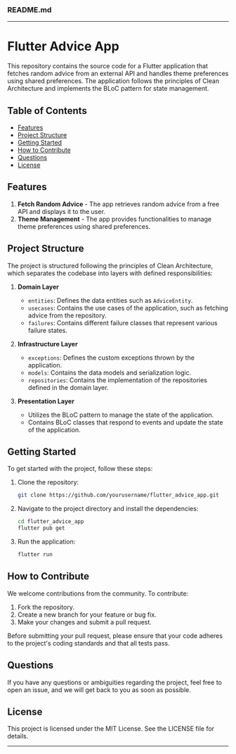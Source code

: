 ### README.md

---

# Flutter Advice App

This repository contains the source code for a Flutter application that fetches random advice from an external API and handles theme preferences using shared preferences. The application follows the principles of Clean Architecture and implements the BLoC pattern for state management.

## Table of Contents
- [Features](#features)
- [Project Structure](#project-structure)
- [Getting Started](#getting-started)
- [How to Contribute](#how-to-contribute)
- [Questions](#questions)
- [License](#license)

## Features

1. **Fetch Random Advice** - The app retrieves random advice from a free API and displays it to the user.
2. **Theme Management** - The app provides functionalities to manage theme preferences using shared preferences.

## Project Structure

The project is structured following the principles of Clean Architecture, which separates the codebase into layers with defined responsibilities:

1. **Domain Layer**
   - `entities`: Defines the data entities such as `AdviceEntity`.
   - `usecases`: Contains the use cases of the application, such as fetching advice from the repository.
   - `failures`: Contains different failure classes that represent various failure states.

2. **Infrastructure Layer**
   - `exceptions`: Defines the custom exceptions thrown by the application.
   - `models`: Contains the data models and serialization logic.
   - `repositories`: Contains the implementation of the repositories defined in the domain layer.
   
3. **Presentation Layer**
   - Utilizes the BLoC pattern to manage the state of the application.
   - Contains BLoC classes that respond to events and update the state of the application.


## Getting Started

To get started with the project, follow these steps:

1. Clone the repository:
   ```bash
   git clone https://github.com/yourusername/flutter_advice_app.git
   ```
2. Navigate to the project directory and install the dependencies:
   ```bash
   cd flutter_advice_app
   flutter pub get
   ```
3. Run the application:
   ```bash
   flutter run
   ```

## How to Contribute

We welcome contributions from the community. To contribute:

1. Fork the repository.
2. Create a new branch for your feature or bug fix.
3. Make your changes and submit a pull request.

Before submitting your pull request, please ensure that your code adheres to the project's coding standards and that all tests pass.

## Questions

If you have any questions or ambiguities regarding the project, feel free to open an issue, and we will get back to you as soon as possible.

## License

This project is licensed under the MIT License. See the LICENSE file for details.

---


